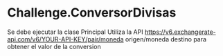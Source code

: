 # Challenge.ConversorDivisas

Se debe ejecutar la clase Principal
Utiliza la API https://v6.exchangerate-api.com/v6/YOUR-API-KEY/pair/moneda origen/moneda destino para obtener el valor de la conversion
